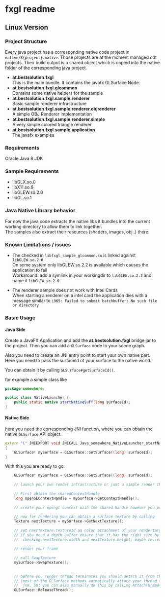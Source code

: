 # fxgl readme

## Linux Version

### Project Structure

Every java project has a corresponding native code project in `native/${project}.native`. Those projects are at the moment managed cdt projects. Their build output is a shared object which is copied into the native folder of the corresponding java project.

* **at.bestsolution.fxgl**  
  This is the main bundle. It contains the javafx GLSurface Node.
* **at.bestsolution.fxgl.glcommon**  
 Contains some native helpers for the sample
* **at.bestsolution.fxgl.sample.renderer**  
 Basic sample renderer infrastructure
* **at.bestsolution.fxgl.sample.renderer.objrenderer**  
 A simple OBJ Renderer implementation
* **at.bestsolution.fxgl.sample.renderer.simple**  
 A very simple colored triangle renderer
* **at.bestsolution.fxgl.sample.application**  
 The javafx examples

### Requirements

Oracle Java 8 JDK


### Sample Requirements

 * libGLX.so.0
 * libX11.so.6
 * libGLEW.so.2.0
 * libGL.so.1

### Java Native Library behavior

For now the java code extracts the native libs it bundles into the current working directory to allow them to link together.  
The samples also extract their resources (shaders, images, obj..) there.  

### Known Limitations / issues

 * The checked in `libfxgl_sample_glcommon.so` is linked against `libGLEW.so.2.0`  
 On some system only libGLEW.so.2.2 is available which causes the application to fail  
 Workaround: add a symlink in your workingdir to `libGLEW.so.2.2` and name it `libGLEW.so.2.0`

 * The renderer sample does not work with Intel Cards  
 When starting a renderer on a intel card the application dies with a message similar to `i965: Failed to submit batchbuffer: No such file or directory`


### Basic Usage

#### Java Side

Create a JavaFX Application and add the **at.bestsolution.fxgl** bridge jar to the project.
Then you can add a `GLSurface` node to your scene graph.

Also you need to create an JNI entry point to start your own native part.
Here you need to pass the surfaceId of your surface to the native world.

You can obtain it by calling `GLSurface#getSurfaceId()`.

for example a simple class like
```java
package somewhere;

public class NativeLauncher {
    public static native startNativeSuff(long surfaceId);
}
```


#### Native Side

here you need the corresponding JNI function, where you can obtain the native `GLSurface` API object.

```c++
extern "C" JNIEXPORT void JNICALL Java_somewhere_NativeLauncher_startNativeSuff(JNIEnv *env, jclass cls, jlong surfaceId)
{
    GLSurface* mySurface = GLSurface::GetSurface((long) surfaceId);
}
```

With this you are ready to go:


```c++
    GLSurface* mySurface = GLSurface::GetSurface((long) surfaceId);
    
    // launch your own render infrastructure or just a simple render thread
    
    // First obtain the sharedContextHandle
    long openGLContextHandle = mySurface->GetContextHandle();
    
    // create your opengl context with the shared handle however you prefer
    
    // now for rendering you can obtain a surface texture by calling
    Texture nextTexture = mySurface->GetNextTexture();
    
    // set nextTexture.textureId as color attachment of your rendertarget
    // if you need a depth buffer ensure that it has the right size by
    //  checking nextTexture.width and nextTexture.height; maybe recreate it
    
    // render your frame
    
    // call SwapTexture
    mySurface->SwapTexture();
    
    
    // before you render thread terminates you should detach it from the jvm
    // (most of the GLSurface methods autmatically attach your thread to the
    //  jvm, but you can also manually do this by calling AttachThread())
    GLSurface::ReleaseThread();
    

```


